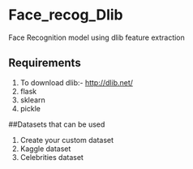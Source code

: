 # Face_recog_Dlib
Face Recognition model using dlib feature extraction
## Requirements
1. To download dlib:- http://dlib.net/
2. flask
3. sklearn
4. pickle

##Datasets that can be used
1. Create your custom dataset
2. Kaggle dataset
3. Celebrities dataset
